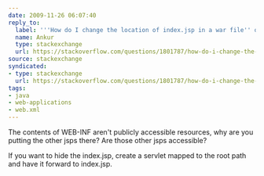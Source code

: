 ```yaml
---
date: 2009-11-26 06:07:40
reply_to:
  label: '''How do I change the location of index.jsp in a war file'' on stackoverflow'
  name: Ankur
  type: stackexchange
  url: https://stackoverflow.com/questions/1801787/how-do-i-change-the-location-of-index-jsp-in-a-war-file
source: stackexchange
syndicated:
- type: stackexchange
  url: https://stackoverflow.com/questions/1801787/how-do-i-change-the-location-of-index-jsp-in-a-war-file/1801815#1801815
tags:
- java
- web-applications
- web.xml
---
```


The contents of WEB-INF aren't publicly accessible resources, why are you putting the other jsps there? Are those other jsps accessible?

If you want to hide the index.jsp, create a servlet mapped to the root path and have it forward to index.jsp.